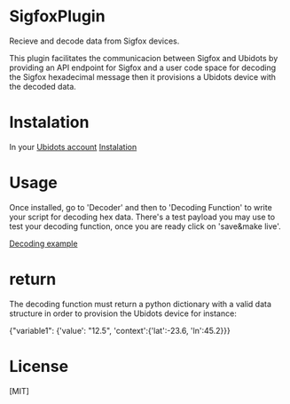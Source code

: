 # SigfoxPlugin

Recieve and decode data from Sigfox devices. 

This plugin facilitates the communicacion between Sigfox and Ubidots by providing an API endpoint for Sigfox and a user code space for decoding the Sigfox hexadecimal message then it provisions a Ubidots device with the decoded data.

# Instalation 

In your [Ubidots account](https://industrial.ubidots.com/accounts/signin/)
[Instalation](https://res.cloudinary.com/di2vaxvhl/image/upload/v1630362242/Customer%20Success/DocsAssets/plugin-sigfox/plugin_instalation.gif)


# Usage

Once installed, go to 'Decoder' and then to 'Decoding Function' to write your script for decoding hex data. There's a test payload you may use to test your decoding function, once you are ready click on 'save&make live'.

[Decoding example](https://res.cloudinary.com/di2vaxvhl/image/upload/v1630360340/Customer%20Success/DocsAssets/plugin-sigfox/pruebaDecoding.gif)

# return

The decoding function must return a python dictionary with a valid data structure in order to provision the Ubidots device for instance: 

{"variable1": {'value': "12.5", 'context':{'lat':-23.6, 'ln':45.2}}}

# License
[MIT]
